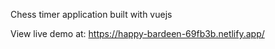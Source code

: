 Chess timer application built with vuejs

View live demo at: https://happy-bardeen-69fb3b.netlify.app/